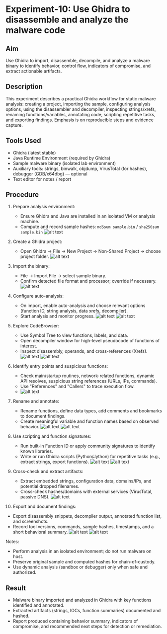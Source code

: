 # Experiment-10: Use Ghidra to disassemble and analyze the malware code

## Aim
Use Ghidra to import, disassemble, decompile, and analyze a malware binary to identify behavior, control flow, indicators of compromise, and extract actionable artifacts.

## Description
This experiment describes a practical Ghidra workflow for static malware analysis: creating a project, importing the sample, configuring analysis options, using the disassembler and decompiler, inspecting strings/xrefs, renaming functions/variables, annotating code, scripting repetitive tasks, and exporting findings. Emphasis is on reproducible steps and evidence capture.

## Tools Used
- Ghidra (latest stable)
- Java Runtime Environment (required by Ghidra)
- Sample malware binary (isolated lab environment)
- Auxiliary tools: strings, binwalk, objdump, VirusTotal (for hashes), debugger (GDB/x64dbg) — optional
- Text editor for notes / report

## Procedure
1. Prepare analysis environment:
   - Ensure Ghidra and Java are installed in an isolated VM or analysis machine.
   - Compute and record sample hashes: `md5sum sample.bin` / `sha256sum sample.bin`
![alt text](<Screenshot 10/Screenshot From 2025-10-26 01-33-37.png>)

2. Create a Ghidra project:
   - Open Ghidra → File → New Project → Non-Shared Project → choose project folder.
![alt text](<screenshot 10/Screenshot From 2025-10-26 01-17-47.png>)

3. Import the binary:
   - File → Import File → select sample binary.
   - Confirm detected file format and processor; override if necessary.
   ![alt text](<Screenshot 10/Screenshot From 2025-10-26 01-23-41.png>)

4. Configure auto-analysis:
   - On import, enable auto-analysis and choose relevant options (function ID, string analysis, data xrefs, decompiler).
   - Start analysis and monitor progress.
   ![alt text](<Screenshot 10/Screenshot From 2025-10-26 01-24-19.png>)
   ![alt text](<Screenshot 10/Screenshot From 2025-10-26 01-26-32.png>)

5. Explore CodeBrowser:
   - Use Symbol Tree to view functions, labels, and data.
   - Open decompiler window for high-level pseudocode of functions of interest.
   - Inspect disassembly, operands, and cross-references (Xrefs).
   ![alt text](<Screenshot 10/Screenshot From 2025-10-26 01-26-44.png>)
   ![alt text](<Screenshot 10/Screenshot From 2025-10-26 01-27-20.png>)

6. Identify entry points and suspicious functions:
   - Check main/startup routines, network-related functions, dynamic API resolves, suspicious string references (URLs, IPs, commands).
   - Use "References" and "Callers" to trace execution flow.
   - ![alt text](<Screenshot 10/Screenshot From 2025-10-26 01-28-20.png>)

7. Rename and annotate:
   - Rename functions, define data types, add comments and bookmarks to document findings.
   - Create meaningful variable and function names based on observed behavior.
   ![alt text](<Screenshot 10/Screenshot From 2025-10-26 01-29-46.png>)
   ![alt text](<Screenshot 10/Screenshot From 2025-10-26 01-30-50.png>)

8. Use scripting and function signatures:
   - Run built-in Function ID or apply community signatures to identify known libraries.
   - Write or run Ghidra scripts (Python/Jython) for repetitive tasks (e.g., extract strings, export functions).
   ![alt text](<Screenshot 10/Screenshot From 2025-10-26 01-33-37.png>)
   ![alt text](<Screenshot 10/Screenshot From 2025-10-26 01-40-45.png>)

9. Cross-check and extract artifacts:
   - Extract embedded strings, configuration data, domains/IPs, and potential dropped filenames.
   - Cross-check hashes/domains with external services (VirusTotal, passive DNS).
   ![alt text](<Screenshot 10/Screenshot From 2025-10-26 01-41-16.png>)

10. Export and document findings:
   - Export disassembly snippets, decompiler output, annotated function list, and screenshots.
   - Record tool versions, commands, sample hashes, timestamps, and a short behavioral summary.
   ![alt text](<Screenshot 10/Screenshot From 2025-10-26 01-43-13.png>)
   ![alt text](<Screenshot 10/Screenshot From 2025-10-26 01-44-00.png>)

Notes:
- Perform analysis in an isolated environment; do not run malware on host.
- Preserve original sample and computed hashes for chain-of-custody.
- Use dynamic analysis (sandbox or debugger) only when safe and authorized.

## Result
- Malware binary imported and analyzed in Ghidra with key functions identified and annotated.
- Extracted artifacts (strings, IOCs, function summaries) documented and hashed.
- Report produced containing behavior summary, indicators of compromise, and recommended next steps for detection or remediation.
